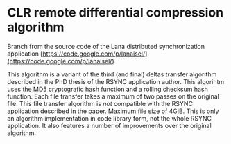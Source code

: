 CLR remote differential compression algorithm
===

Branch from the source code of the Lana distributed synchronization application [https://code.google.com/p/lanaisel/](https://code.google.com/p/lanaisel/).

This algorithm is a variant of the third (and final) deltas transfer algorithm described in the PhD thesis of the RSYNC application author. This algorihtm uses the MD5 cryptografic hash function and a rolling checksum hash function. Each file transfer takes a maximum of two passes on the original file. This file transfer algorithm is *not* compatible with the RSYNC application described in the paper. Maximum file size of 4GiB. This is only an algorithm implementation in code library form, not the whole RSYNC application. It also features a number of improvements over the original algorithm.

